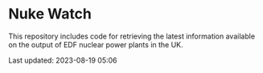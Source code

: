 # Nuke Watch

This repository includes code for retrieving the latest information available on the output of EDF nuclear power plants in the UK.

Last updated: 2023-08-19 05:06